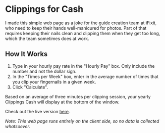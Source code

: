 # Clippings for Cash

I made this simple web page as a joke for the guide creation team at iFixit, who need to keep their hands well-manicured for photos. Part of that requires keeping their nails clean and clipping them when they get too long, which the team sometimes does at work.

## How It Works

1. Type in your hourly pay rate in the "Hourly Pay" box. Only include the number and not the dollar sign.
2. In the "Times per Week" box, enter in the average number of times that you clip your fingernails in a given week.
3. Click "Calculate".

Based on an average of three minutes per clipping session, your yearly Clippings Cash will display at the bottom of the window.

Check out the live version [here](https://clloyd.co/clippingsforcash/).

*Note: This web page runs entirely on the client side, so no data is collected whatsoever.*